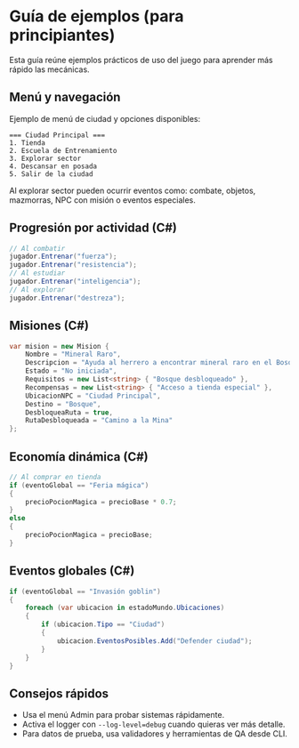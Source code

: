 # Guía de ejemplos (para principiantes)

Esta guía reúne ejemplos prácticos de uso del juego para aprender más rápido las mecánicas.

## Menú y navegación

Ejemplo de menú de ciudad y opciones disponibles:

```
=== Ciudad Principal ===
1. Tienda
2. Escuela de Entrenamiento
3. Explorar sector
4. Descansar en posada
5. Salir de la ciudad
```

Al explorar sector pueden ocurrir eventos como: combate, objetos, mazmorras, NPC con misión o eventos especiales.

## Progresión por actividad (C#)

```csharp
// Al combatir
jugador.Entrenar("fuerza");
jugador.Entrenar("resistencia");
// Al estudiar
jugador.Entrenar("inteligencia");
// Al explorar
jugador.Entrenar("destreza");
```

## Misiones (C#)

```csharp
var mision = new Mision {
    Nombre = "Mineral Raro",
    Descripcion = "Ayuda al herrero a encontrar mineral raro en el Bosque.",
    Estado = "No iniciada",
    Requisitos = new List<string> { "Bosque desbloqueado" },
    Recompensas = new List<string> { "Acceso a tienda especial" },
    UbicacionNPC = "Ciudad Principal",
    Destino = "Bosque",
    DesbloqueaRuta = true,
    RutaDesbloqueada = "Camino a la Mina"
};
```

## Economía dinámica (C#)

```csharp
// Al comprar en tienda
if (eventoGlobal == "Feria mágica")
{
    precioPocionMagica = precioBase * 0.7;
}
else
{
    precioPocionMagica = precioBase;
}
```

## Eventos globales (C#)

```csharp
if (eventoGlobal == "Invasión goblin")
{
    foreach (var ubicacion in estadoMundo.Ubicaciones)
    {
        if (ubicacion.Tipo == "Ciudad")
        {
            ubicacion.EventosPosibles.Add("Defender ciudad");
        }
    }
}
```

## Consejos rápidos

- Usa el menú Admin para probar sistemas rápidamente.
- Activa el logger con `--log-level=debug` cuando quieras ver más detalle.
- Para datos de prueba, usa validadores y herramientas de QA desde CLI.
